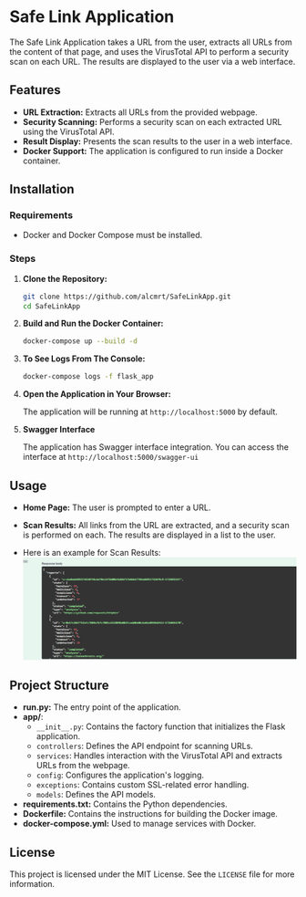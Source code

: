 # Safe Link Application

The Safe Link Application takes a URL from the user, extracts all URLs from the content of that page, and uses the VirusTotal API to perform a security scan on each URL. The results are displayed to the user via a web interface.

## Features

- **URL Extraction:** Extracts all URLs from the provided webpage.
- **Security Scanning:** Performs a security scan on each extracted URL using the VirusTotal API.
- **Result Display:** Presents the scan results to the user in a web interface.
- **Docker Support:** The application is configured to run inside a Docker container.

## Installation

### Requirements

- Docker and Docker Compose must be installed.

### Steps

1. **Clone the Repository:**

   ```bash
   git clone https://github.com/alcmrt/SafeLinkApp.git
   cd SafeLinkApp
   ```

2. **Build and Run the Docker Container:**

   ```bash
   docker-compose up --build -d
   ```

3. **To See Logs From The Console:**

   ```bash
   docker-compose logs -f flask_app
   ```

4. **Open the Application in Your Browser:**

   The application will be running at `http://localhost:5000` by default.


5. **Swagger Interface**
    
    The application has Swagger interface integration. You can access the interface at `http://localhost:5000/swagger-ui`

## Usage

- **Home Page:** The user is prompted to enter a URL.
- **Scan Results:** All links from the URL are extracted, and a security scan is performed on each. The results are displayed in a list to the user.


- Here is an example for Scan Results: 
![Scan Report](app/doc/ReportSummary.jpg)


## Project Structure

- **run.py:** The entry point of the application.
- **app/**:
  - `__init__.py`: Contains the factory function that initializes the Flask application.
  - `controllers`: Defines the API endpoint for scanning URLs.
  - `services`: Handles interaction with the VirusTotal API and extracts URLs from the webpage.
  - `config`: Configures the application's logging.
  - `exceptions`: Contains custom SSL-related error handling.
  - `models`: Defines the API models.
- **requirements.txt:** Contains the Python dependencies.
- **Dockerfile:** Contains the instructions for building the Docker image.
- **docker-compose.yml:** Used to manage services with Docker.

## License

This project is licensed under the MIT License. See the `LICENSE` file for more information.
